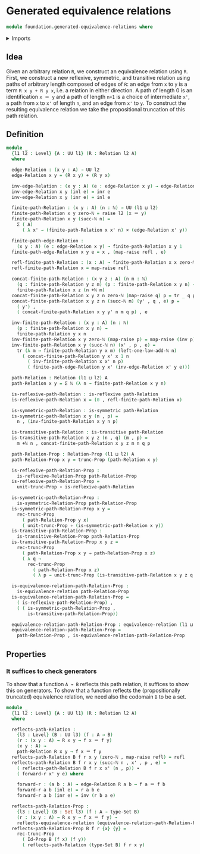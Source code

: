 # Generated equivalence relations

```agda
module foundation.generated-equivalence-relations where
```

<details><summary>Imports</summary>

```agda
open import elementary-number-theory.addition-natural-numbers
open import elementary-number-theory.natural-numbers

open import foundation.action-on-identifications-functions
open import foundation.binary-relations
open import foundation.dependent-pair-types
open import foundation.effective-maps-equivalence-relations
open import foundation.equivalence-classes
open import foundation.equivalence-relations
open import foundation.propositional-truncations
open import foundation.raising-universe-levels
open import foundation.reflecting-maps-equivalence-relations
open import foundation.set-quotients
open import foundation.uniqueness-set-quotients
open import foundation.universal-property-set-quotients
open import foundation.universe-levels

open import foundation-core.cartesian-product-types
open import foundation-core.coproduct-types
open import foundation-core.equality-dependent-pair-types
open import foundation-core.equivalences
open import foundation-core.function-types
open import foundation-core.homotopies
open import foundation-core.identity-types
open import foundation-core.propositions
open import foundation-core.sets
open import foundation-core.transport-along-identifications
```

</details>

## Idea

Given an arbitrary relation `R`, we construct an equivalence relation using `R`.
First, we construct a new reflexive, symmetric, and transitive relation using
paths of arbitrary length composed of edges of `R`: an edge from `x` to `y` is a
term `R x y + R y x`, i.e. a relation in either direction. A path of length 0 is
an identification `x ＝ y` and a path of length `n+1` is a choice of
intermediate `x'`, a path from `x` to `x'` of length `n`, and an edge from `x'`
to `y`. To construct the resulting equivalence relation we take the
propositional truncation of this path relation.

## Definition

```agda
module _
  {l1 l2 : Level} {A : UU l1} (R : Relation l2 A)
  where

  edge-Relation : (x y : A) → UU l2
  edge-Relation x y = (R x y) + (R y x)

  inv-edge-Relation : (x y : A) (e : edge-Relation x y) → edge-Relation y x
  inv-edge-Relation x y (inl e) = inr e
  inv-edge-Relation x y (inr e) = inl e

  finite-path-Relation : (x y : A) (n : ℕ) → UU (l1 ⊔ l2)
  finite-path-Relation x y zero-ℕ = raise l2 (x ＝ y)
  finite-path-Relation x y (succ-ℕ n) =
    Σ ( A)
      ( λ x' → (finite-path-Relation x x' n) × (edge-Relation x' y))

  finite-path-edge-Relation :
    (x y : A) (e : edge-Relation x y) → finite-path-Relation x y 1
  finite-path-edge-Relation x y e = x , (map-raise refl , e)

  refl-finite-path-Relation : (x : A) → finite-path-Relation x x zero-ℕ
  refl-finite-path-Relation x = map-raise refl

  concat-finite-path-Relation : (x y z : A) (n m : ℕ)
    (q : finite-path-Relation y z m) (p : finite-path-Relation x y n) →
    finite-path-Relation x z (n +ℕ m)
  concat-finite-path-Relation x y z n zero-ℕ (map-raise q) p = tr _ q p
  concat-finite-path-Relation x y z n (succ-ℕ m) (y' , q , e) p =
    ( y') ,
    ( concat-finite-path-Relation x y y' n m q p) , e

  inv-finite-path-Relation : (x y : A) (n : ℕ)
    (p : finite-path-Relation x y n) →
    finite-path-Relation y x n
  inv-finite-path-Relation x y zero-ℕ (map-raise p) = map-raise (inv p)
  inv-finite-path-Relation x y (succ-ℕ n) (x' , p , e) =
    tr (λ m → finite-path-Relation y x m) (left-one-law-add-ℕ n)
      ( concat-finite-path-Relation y x' x 1 n
        ( inv-finite-path-Relation x x' n p)
        ( finite-path-edge-Relation y x' (inv-edge-Relation x' y e)))

  path-Relation : Relation (l1 ⊔ l2) A
  path-Relation x y = Σ ℕ (λ n → finite-path-Relation x y n)

  is-reflexive-path-Relation : is-reflexive path-Relation
  is-reflexive-path-Relation x = (0 , refl-finite-path-Relation x)

  is-symmetric-path-Relation : is-symmetric path-Relation
  is-symmetric-path-Relation x y (n , p) =
    n , (inv-finite-path-Relation x y n p)

  is-transitive-path-Relation : is-transitive path-Relation
  is-transitive-path-Relation x y z (n , q) (m , p) =
    m +ℕ n , concat-finite-path-Relation x y z m n q p

  path-Relation-Prop : Relation-Prop (l1 ⊔ l2) A
  path-Relation-Prop x y = trunc-Prop (path-Relation x y)

  is-reflexive-path-Relation-Prop :
    is-reflexive-Relation-Prop path-Relation-Prop
  is-reflexive-path-Relation-Prop =
    unit-trunc-Prop ∘ is-reflexive-path-Relation

  is-symmetric-path-Relation-Prop :
    is-symmetric-Relation-Prop path-Relation-Prop
  is-symmetric-path-Relation-Prop x y =
    rec-trunc-Prop
      ( path-Relation-Prop y x)
      ( unit-trunc-Prop ∘ (is-symmetric-path-Relation x y))
  is-transitive-path-Relation-Prop :
    is-transitive-Relation-Prop path-Relation-Prop
  is-transitive-path-Relation-Prop x y z =
    rec-trunc-Prop
      ( path-Relation-Prop x y ⇒ path-Relation-Prop x z)
      ( λ q →
        rec-trunc-Prop
          ( path-Relation-Prop x z)
          ( λ p → unit-trunc-Prop (is-transitive-path-Relation x y z q p)))

  is-equivalence-relation-path-Relation-Prop :
    is-equivalence-relation path-Relation-Prop
  is-equivalence-relation-path-Relation-Prop =
    ( is-reflexive-path-Relation-Prop) ,
    ( ( is-symmetric-path-Relation-Prop ,
        is-transitive-path-Relation-Prop))

  equivalence-relation-path-Relation-Prop : equivalence-relation (l1 ⊔ l2) A
  equivalence-relation-path-Relation-Prop =
    path-Relation-Prop , is-equivalence-relation-path-Relation-Prop
```

## Properties

### It suffices to check generators

To show that a function `A → B` reflects this path relation, it suffices to show
this on generators. To show that a function reflects the (propositionally
truncated) equivalence relation, we need also the codomain `B` to be a set.

```agda
module _
  {l1 l2 : Level} {A : UU l1} (R : Relation l2 A)
  where

  reflects-path-Relation :
    {l3 : Level} (B : UU l3) (f : A → B)
    (r : (x y : A) → R x y → f x ＝ f y)
    (x y : A) →
    path-Relation R x y → f x ＝ f y
  reflects-path-Relation B f r x y (zero-ℕ , map-raise refl) = refl
  reflects-path-Relation B f r x y (succ-ℕ n , x' , p , e) =
    ( reflects-path-Relation B f r x x' (n , p)) ∙
    ( forward-r x' y e) where

    forward-r : (a b : A) → edge-Relation R a b → f a ＝ f b
    forward-r a b (inl e) = r a b e
    forward-r a b (inr e) = inv (r b a e)

  reflects-path-Relation-Prop :
    {l3 : Level} (B : Set l3) (f : A → type-Set B)
    (r : (x y : A) → R x y → f x ＝ f y) →
    reflects-equivalence-relation (equivalence-relation-path-Relation-Prop R) f
  reflects-path-Relation-Prop B f r {x} {y} =
    rec-trunc-Prop
      ( Id-Prop B (f x) (f y))
      ( reflects-path-Relation (type-Set B) f r x y)
```
